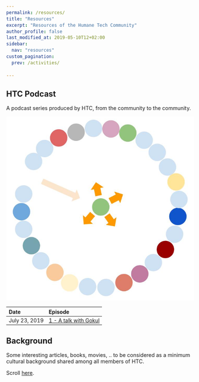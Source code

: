 ```yaml
---
permalink: /resources/
title: "Resources"
excerpt: "Resources of the Humane Tech Community"
author_profile: false
last_modified_at: 2019-05-10T12+02:00
sidebar:
  nav: "resources"
custom_pagination:
  prev: /activities/

---
```


## HTC Podcast

A podcast series produced by HTC, from the community to the community.

![podcast icon](/assets/images/podcast/podcast_icon.png)

| Date | Episode |
| :--- | :--- |
| July 23, 2019 | [1 - A talk with Gokul](/resources/podcast/#episode-n.1) |


## Background

Some interesting articles, books, movies, .. to be considered as a minimum cultural background shared among all members of HTC.

Scroll [here](/resources/background/).
